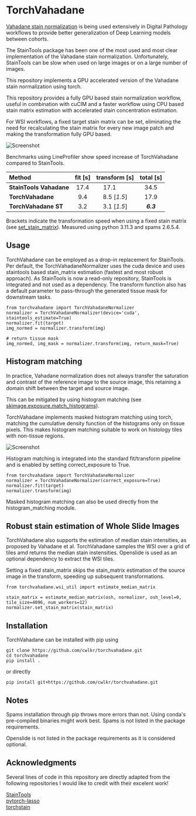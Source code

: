 # TorchVahadane

[Vahadane stain normalization](https://ieeexplore.ieee.org/document/7460968) is being used extensively in Digital Pathology workflows to provide better generalization of Deep Learning models between cohorts.

The StainTools package has been one of the most used and most clear implementation of the Vahadane stain normalization.
Unfortunately, StainTools can be slow when used on large images or on a large number of images.

This repository implements a GPU accelerated version of the Vahadane stain normalization using torch.

This repository provides a fully GPU based stain normalization workflow, useful in combination with cuCIM and a faster workflow using CPU based stain matrix estimation with accelerated stain concentration estimation.

For WSI workflows, a fixed target stain matrix can be set, eliminating the need for recalculating the stain matrix for every new image patch and making the transformation fully GPU based.

![Screenshot](example_images/fig.png)

Benchmarks using LineProfiler show speed increase of TorchVahadane compared to StainTools.

Method| fit [s] | transform  [s] | total  [s]
| :--- | :---: | :---: | :---:
**StainTools Vahadane**| 17.4 | 17.1&nbsp;&nbsp;&nbsp;&nbsp;&nbsp;&nbsp;&nbsp;  | 34.5
**TorchVahadane** | 9.4 | 8.5 [*1.5*] | 17.9
**TorchVahadane ST**| 3.2 | 3.1 [*1.5*] |  ***6.3***

Brackets indicate the transformation speed when using a fixed stain matrix (see [set_stain_matrix](#robust-stain-estimation-of-whole-slide-images)). Measured using python 3.11.3 and spams 2.6.5.4. 

## Usage

TorchVahadane can be employed as a drop-in replacement for StainTools.
Per default, the TorchVahadaneNormalizer uses the cuda device and uses staintools based stain_matrix estimation (fastest and most robust approach).
As StainTools is now a read-only repository, StainTools is integrated and not used as a dependency. The transform function also has a default parameter to pass-through the generated tissue mask for downstream tasks.

```
from torchvahadane import TorchVahadaneNormalizer
normalizer = TorchVahadaneNormalizer(device='cuda', staintools_estimate=True)
normalizer.fit(target)
img_normed = normalizer.transform(img)

# return tissue mask
img_normed, img_mask = normalizer.transform(img, return_mask=True)
```

## Histogram matching

In practice, Vahadane normalization does not always transfer the saturation and contrast of the reference image to the source image, this retaining a domain shift between the target and source image.

This can be mitigated by using histogram matching (see [skimage.exposure.match_histograms](https://scikit-image.org/docs/stable/auto_examples/color_exposure/plot_histogram_matching.html)).

TorchVahadane implements masked histogram matching using torch, matching the cumulative density function of the histograms only on tissue pixels. This makes histogram matching suitable to work on histology tiles with non-tissue regions.

![Screenshot](example_images/histogram_matching_fig.png)


Histogram matching is integrated into the standard fit/transform pipeline and is enabled by setting correct_exposure to True.

```
from torchvahadane import TorchVahadaneNormalizer
normalizer = TorchVahadaneNormalizer(correct_exposure=True)
normalizer.fit(target)
normalizer.transform(img)
```
Masked histogram matching can also be used directly from the histogram_matching module.


## Robust stain estimation of Whole Slide Images
TorchVahadane also supports the estimation of median stain intensities, as proposed by Vahadane et al.
TorchVahadane samples the WSI over a grid of tiles amd returns the median stain instensities. Openslide is used as an optional dependency to extract the WSI tiles.

Setting a fixed stain_matrix skips the stain_matrix estimation of the source image in the transform, speeding up subsequent transformations.

```
from torchvahadane.wsi_util import estimate_median_matrix

stain_matrix = estimate_median_matrix(osh, normalizer, osh_level=0, tile_size=4096, num_workers=12)
normalizer.set_stain_matrix(stain_matrix)
```

## Installation
TorchVahadane can be installed with pip using

```
git clone https://github.com/cwlkr/torchvahadane.git
cd torchvahadane
pip install .
```

or directly

```
pip install git+https://github.com/cwlkr/torchvahadane.git
```


## Notes
Spams installation through pip throws more errors than not. Using conda's pre-compiled binaries might work best.
Spams is not listed in the package requirements.

Openslide is not listed in the package requirements as it is considered optional.

## Acknowledgments

Several lines of code in this repository are directly adapted from the following repositories I would like to credit with their excelent work!

[StainTools](https://github.com/Peter554/StainTools)    
[pytorch-lasso](https://github.com/rfeinman/pytorch-lasso)  
[torchstain](https://github.com/EIDOSLAB/torchstain)
